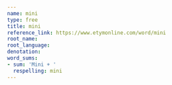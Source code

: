 ```yaml
---
name: mini
type: free
title: mini
reference_link: https://www.etymonline.com/word/mini
root_name: 
root_language: 
denotation: 
word_sums:
- sum: 'Mini + '
  respelling: mini
---
```

